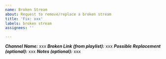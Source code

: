 ```yaml
---
name: Broken Stream
about: Request to remove/replace a broken stream
title: 'Fix: xxx'
labels: broken stream
assignees: ''

---
```


<!-- Please fill out the information in this issue template so that we can
efficiently process your request -->

<!-- IMPORTANT: An issue may contain a request for only one channel, otherwise it will be closed -->

***Channel Name:*** xxx
***Broken Link (from playlist):*** xxx
***Possible Replacement (optional):*** xxx
***Notes (optional):*** xxx
